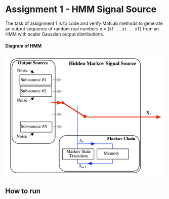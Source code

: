 # Assignment 1 - HMM Signal Source

The task of assignment 1 is to code and verify MatLab methods to generate an output sequence of random real numbers x = (x1 . . . xt . . . xT) from an HMM with scalar Gaussian output distributions.

#### Diagram of HMM 
<p align="center">
  <img src="https://github.com/txzhao/Pattern-Recognition/blob/master/pic/HMM-diagram.png"/>
</p>

## How to run



